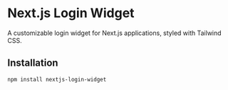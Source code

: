 # Next.js Login Widget

A customizable login widget for Next.js applications, styled with Tailwind CSS.

## Installation

```bash
npm install nextjs-login-widget